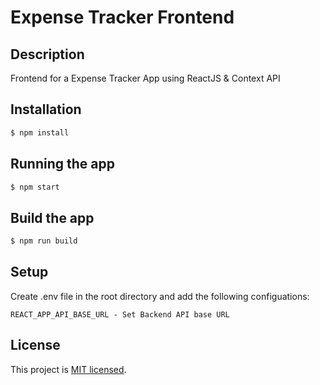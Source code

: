 # Expense Tracker Frontend

## Description

Frontend for a Expense Tracker App using ReactJS & Context API

## Installation

```sh
$ npm install
```

## Running the app

```sh
$ npm start
```

## Build the app

```sh
$ npm run build
```

## Setup

Create .env file in the root directory and add the following configuations:

```
REACT_APP_API_BASE_URL - Set Backend API base URL
```

## License

This project is [MIT licensed](LICENSE).
